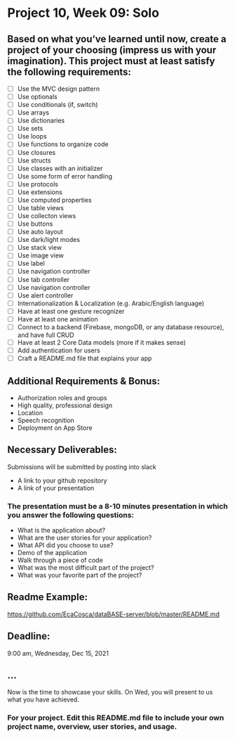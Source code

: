 # Project 10, Week 09: Solo

## Based on what you’ve learned until now, create a project of your choosing (impress us with your imagination). This project must at least satisfy the following requirements:

-  [ ] Use the MVC design pattern
-  [ ] Use optionals
-  [ ] Use conditionals (if, switch)
-  [ ] Use arrays
-  [ ] Use dictionaries
-  [ ] Use sets
-  [ ] Use loops
-  [ ] Use functions to organize code
-  [ ] Use closures
-  [ ] Use structs
-  [ ] Use classes with an initializer
-  [ ] Use some form of error handling
-  [ ] Use protocols
-  [ ] Use extensions
-  [ ] Use computed properties
-  [ ] Use table views
-  [ ] Use collecton views
-  [ ] Use buttons
-  [ ] Use auto layout
-  [ ] Use dark/light modes
-  [ ] Use stack view
-  [ ] Use image view
-  [ ] Use label
-  [ ] Use navigation controller
-  [ ] Use tab controller
-  [ ] Use navigation controller
-  [ ] Use alert controller
-  [ ] Internationalization & Localization (e.g. Arabic/English language)
-  [ ] Have at least one gesture recognizer
-  [ ] Have at least one animation
-  [ ] Connect to a backend (Firebase, mongoDB, or any database resource), and have full CRUD
-  [ ] Have at least 2 Core Data models (more if it makes sense)
-  [ ] Add authentication for users
-  [ ] Craft a README.md file that explains your app

## Additional Requirements & Bonus:

- Authorization roles and groups
- High quality, professional design
- Location
- Speech recognition
- Deployment on App Store

## Necessary Deliverables:

Submissions will be submitted by posting into slack

- A link to your github repository
- A link of your presentation

### The presentation must be a 8-10 minutes presentation in which you answer the following questions:

- What is the application about?
- What are the user stories for your application?
- What API did you choose to use?
- Demo of the application
- Walk through a piece of code
- What was the most difficult part of the project?
- What was your favorite part of the project?

## Readme Example:

https://github.com/EcaCosca/dataBASE-server/blob/master/README.md

## Deadline:

9:00 am, Wednesday, Dec 15, 2021

## ...

Now is the time to showcase your skills. On Wed, you will present to us what you have achieved.

### For your project. Edit this README.md file to include your own project name, overview, user stories, and usage. 
